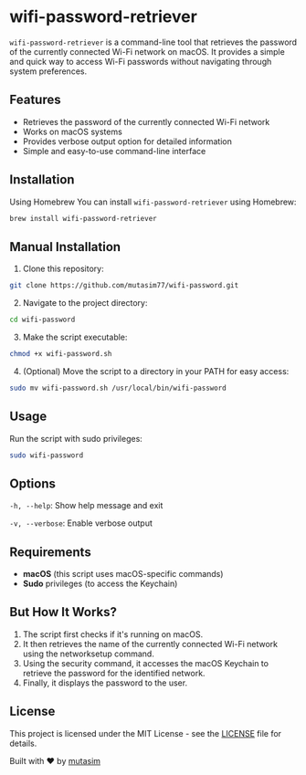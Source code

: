 # wifi-password-retriever
`wifi-password-retriever` is a command-line tool that retrieves the password of the currently connected Wi-Fi network on macOS. It provides a simple and quick way to access Wi-Fi passwords without navigating through system preferences.

## Features
- Retrieves the password of the currently connected Wi-Fi network
- Works on macOS systems
- Provides verbose output option for detailed information
- Simple and easy-to-use command-line interface

## Installation
Using Homebrew
You can install `wifi-password-retriever` using Homebrew:
```bash
brew install wifi-password-retriever
```

## Manual Installation
1. Clone this repository:
```bash
git clone https://github.com/mutasim77/wifi-password.git
```

2. Navigate to the project directory:
```bash
cd wifi-password
```

3. Make the script executable:
```bash
chmod +x wifi-password.sh
```

4. (Optional) Move the script to a directory in your PATH for easy access:
```bash
sudo mv wifi-password.sh /usr/local/bin/wifi-password
```

## Usage
Run the script with sudo privileges:
```bash
sudo wifi-password
```

## Options

`-h, --help`: Show help message and exit

`-v, --verbose`: Enable verbose output

## Requirements
- **macOS** (this script uses macOS-specific commands)
- **Sudo** privileges (to access the Keychain)

## But How It Works?

1. The script first checks if it's running on macOS.
2. It then retrieves the name of the currently connected Wi-Fi network using the networksetup command.
3. Using the security command, it accesses the macOS Keychain to retrieve the password for the identified network.
4. Finally, it displays the password to the user.

## License
This project is licensed under the MIT License - see the [LICENSE](./LICENSE) file for details.

Built with ❤️ by [mutasim](https://www.mutasim.top/)

